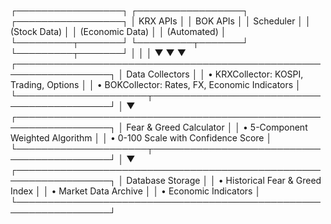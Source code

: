 ┌─────────────────┐    ┌─────────────────┐    ┌─────────────────┐
│   KRX APIs      │    │   BOK APIs      │    │   Scheduler     │
│   (Stock Data)  │    │ (Economic Data) │    │  (Automated)    │
└─────────┬───────┘    └─────────┬───────┘    └─────────┬───────┘
          │                      │                      │
          ▼                      ▼                      ▼
┌─────────────────────────────────────────────────────────────────┐
│                    Data Collectors                              │
│  • KRXCollector: KOSPI, Trading, Options                       │
│  • BOKCollector: Rates, FX, Economic Indicators                │
└─────────────────────┬───────────────────────────────────────────┘
                      │
                      ▼
┌─────────────────────────────────────────────────────────────────┐
│                Fear & Greed Calculator                          │
│  • 5-Component Weighted Algorithm                               │
│  • 0-100 Scale with Confidence Score                           │
└─────────────────────┬───────────────────────────────────────────┘
                      │
                      ▼
┌─────────────────────────────────────────────────────────────────┐
│                    Database Storage                             │
│  • Historical Fear & Greed Index                               │
│  • Market Data Archive                                         │
│  • Economic Indicators                                         │
└─────────────────────────────────────────────────────────────────┘